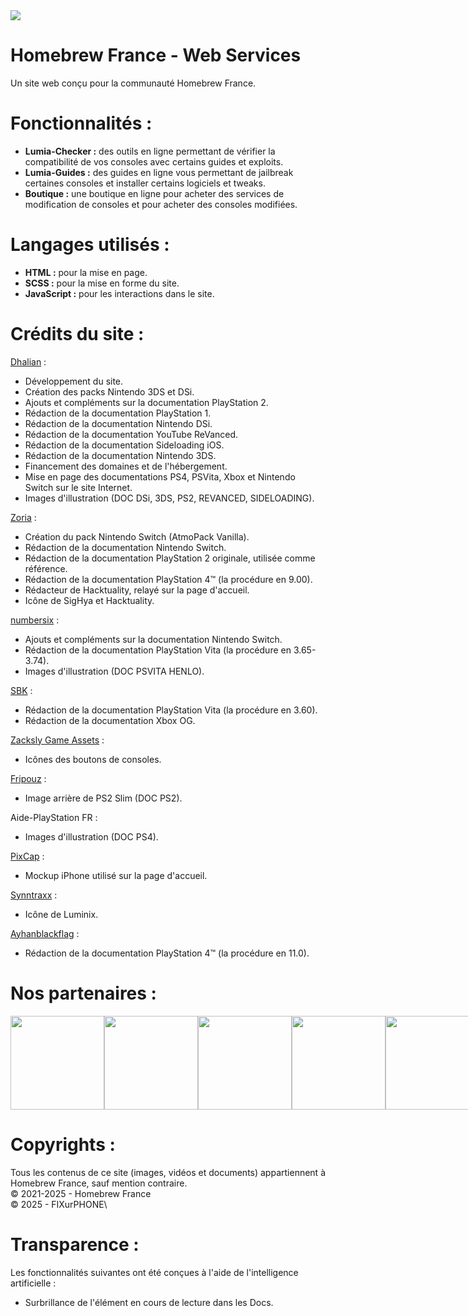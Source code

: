 <img src="https://cdn.homebrew-france.fun/github/hbf-web.png">

# Homebrew France - Web Services
Un site web conçu pour la communauté Homebrew France.

# Fonctionnalités :
- **Lumia-Checker :** des outils en ligne permettant de vérifier la compatibilité de vos consoles avec certains guides et exploits.
- **Lumia-Guides :** des guides en ligne vous permettant de jailbreak certaines consoles et installer certains logiciels et tweaks.
- **Boutique :** une boutique en ligne pour acheter des services de modification de consoles et pour acheter des consoles modifiées.

# Langages utilisés :
- **HTML :** pour la mise en page.
- **SCSS :** pour la mise en forme du site.
- **JavaScript :** pour les interactions dans le site.

# Crédits du site :
[Dhalian](https://github.com/Dhalian) :
- Développement du site.
- Création des packs Nintendo 3DS et DSi.
- Ajouts et compléments sur la documentation PlayStation 2.
- Rédaction de la documentation PlayStation 1.
- Rédaction de la documentation Nintendo DSi.
- Rédaction de la documentation YouTube ReVanced.
- Rédaction de la documentation Sideloading iOS.
- Rédaction de la documentation Nintendo 3DS.
- Financement des domaines et de l'hébergement.
- Mise en page des documentations PS4, PSVita, Xbox et Nintendo Switch sur le site Internet.
- Images d'illustration (DOC DSi, 3DS, PS2, REVANCED, SIDELOADING).

[Zoria](https://github.com/THZoria) :
- Création du pack Nintendo Switch (AtmoPack Vanilla).
- Rédaction de la documentation Nintendo Switch.
- Rédaction de la documentation PlayStation 2 originale, utilisée comme référence.
- Rédaction de la documentation PlayStation 4™ (la procédure en 9.00).
- Rédacteur de Hacktuality, relayé sur la page d'accueil.
- Icône de SigHya et Hacktuality.

[numbersix](https://discordapp.com/users/808332687433007114) :
- Ajouts et compléments sur la documentation Nintendo Switch.
- Rédaction de la documentation PlayStation Vita (la procédure en 3.65-3.74).
- Images d'illustration (DOC PSVITA HENLO).

[SBK](https://discordapp.com/users/808332687433007114) :
- Rédaction de la documentation PlayStation Vita (la procédure en 3.60).
- Rédaction de la documentation Xbox OG.

[Zacksly Game Assets](https://zacksly.itch.io/) :
- Icônes des boutons de consoles.

[Fripouz](https://www.youtube.com/@Fripouz) :
- Image arrière de PS2 Slim (DOC PS2).

Aide-PlayStation FR :
- Images d'illustration (DOC PS4).

[PixCap](https://pixcap.com/mockups) :
- Mockup iPhone utilisé sur la page d'accueil.

[Synntraxx](https://github.com/Synntraxx) :
- Icône de Luminix.

[Ayhanblackflag](https://discordapp.com/users/982732747942527136) :
- Rédaction de la documentation PlayStation 4™ (la procédure en 11.0).

# Nos partenaires :
<div style="display: flex; flex-direction: row;">
  <a href="https://sighya.fr"><img src="https://cdn.homebrew-france.fun/partner/sighya.png" width="150px"></a>
  <a href="https://hacktuality.com/"><img src="https://cdn.homebrew-france.fun/partner/hacktuality.png" width="150px"></a>
  <a href="https://jtech-informatique.fr"><img src="https://cdn.homebrew-france.fun/partner/jtech-informatique.png" width="150px"></a>
  <a href="https://www.instant-gaming.com/fr/?igr=homebrewfrance%2F"><img src="https://cdn.homebrew-france.fun/partner/instant-gaming.png" width="150px"></a>
  <a href="https://fixurphone.fr"><img src="https://cdn.homebrew-france.fun/partner/fixurphone.png" width="150px"></a>
  <a href="https://luminix.app"><img src="https://cdn.homebrew-france.fun/partner/neochronix.png" width="150px"></a>
</div>

# Copyrights :
Tous les contenus de ce site (images, vidéos et documents) appartiennent à Homebrew France, sauf mention contraire.\
© 2021-2025 - Homebrew France\
© 2025 - FIXurPHONE\

# Transparence :
Les fonctionnalités suivantes ont été conçues à l'aide de l'intelligence artificielle :
- Surbrillance de l'élément en cours de lecture dans les Docs.

